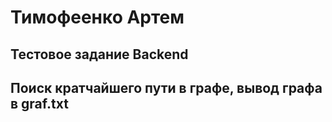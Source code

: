 # Тимофеенко Артем
## Тестовое задание Backend
## Поиск кратчайшего пути в графе, вывод графа в graf.txt